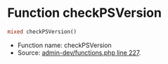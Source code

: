 Function checkPSVersion
===========================





```php
mixed checkPSVersion()
```

* Function name: checkPSVersion
* Source: [admin-dev/functions.php line 227](https://github.com/PrestaShop/PrestaShop/blob/1.6.1.1/admin-dev/functions.php#L227).

